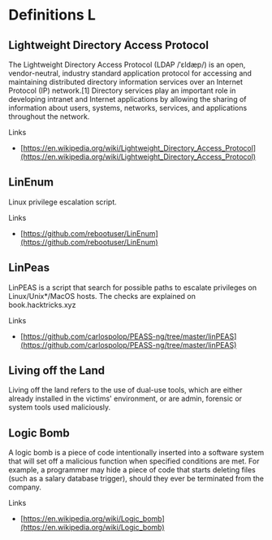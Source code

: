 # Definitions L

## Lightweight Directory Access Protocol
The Lightweight Directory Access Protocol (LDAP /ˈɛldæp/) is an open, vendor-neutral, industry standard application protocol for accessing and maintaining distributed directory information services over an Internet Protocol (IP) network.[1] Directory services play an important role in developing intranet and Internet applications by allowing the sharing of information about users, systems, networks, services, and applications throughout the network.

Links
- [https://en.wikipedia.org/wiki/Lightweight_Directory_Access_Protocol](https://en.wikipedia.org/wiki/Lightweight_Directory_Access_Protocol)

## LinEnum
Linux privilege escalation script.

Links
- [https://github.com/rebootuser/LinEnum](https://github.com/rebootuser/LinEnum)

## LinPeas
LinPEAS is a script that search for possible paths to escalate privileges on Linux/Unix*/MacOS hosts. The checks are explained on book.hacktricks.xyz

Links
- [https://github.com/carlospolop/PEASS-ng/tree/master/linPEAS](https://github.com/carlospolop/PEASS-ng/tree/master/linPEAS)

## Living off the Land
Living off the land refers to the use of dual-use tools, which are either already installed in the victims' environment, or are admin, forensic or system tools used maliciously.

## Logic Bomb
A logic bomb is a piece of code intentionally inserted into a software system that will set off a malicious function when specified conditions are met.
For example, a programmer may hide a piece of code that starts deleting files (such as a salary database trigger), should they ever be terminated from the company.

Links
- [https://en.wikipedia.org/wiki/Logic_bomb](https://en.wikipedia.org/wiki/Logic_bomb)
